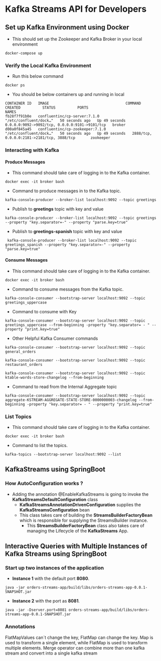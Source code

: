 # Kafka Streams API for Developers


## Set up Kafka Environment using Docker

- This should set up the Zookeeper and Kafka Broker in your local environment

```aidl
docker-compose up
```

### Verify the Local Kafka Environment

- Run this below command

```
docker ps
```

- You should be below containers up and running in local

```
CONTAINER ID   IMAGE                                   COMMAND                  CREATED          STATUS          PORTS                                            NAMES
fb28f7f91b0e   confluentinc/cp-server:7.1.0            "/etc/confluent/dock…"   50 seconds ago   Up 49 seconds   0.0.0.0:9092->9092/tcp, 0.0.0.0:9101->9101/tcp   broker
d00a0f845a45   confluentinc/cp-zookeeper:7.1.0         "/etc/confluent/dock…"   50 seconds ago   Up 49 seconds   2888/tcp, 0.0.0.0:2181->2181/tcp, 3888/tcp       zookeeper
```

### Interacting with Kafka

#### Produce Messages

- This  command should take care of logging in to the Kafka container.

```
docker exec -it broker bash
```

- Command to produce messages in to the Kafka topic.

```
kafka-console-producer --broker-list localhost:9092 --topic greetings
```

- Publish to **greetings** topic with key and value

```
kafka-console-producer --broker-list localhost:9092 --topic greetings --property "key.separator=-" --property "parse.key=true"

```

- Publish to **greetings-spanish** topic with key and value

```
 kafka-console-producer --broker-list localhost:9092 --topic greetings_spanish --property "key.separator=-" --property "parse.key=true"
```

#### Consume Messages

- This  command should take care of logging in to the Kafka container.

```
docker exec -it broker bash
```
- Command to consume messages from the Kafka topic.

```
kafka-console-consumer --bootstrap-server localhost:9092 --topic greetings_uppercase
```

- Command to consume with Key

```
kafka-console-consumer --bootstrap-server localhost:9092 --topic greetings_uppercase --from-beginning -property "key.separator= - " --property "print.key=true"
```

- Other Helpful Kafka Consumer commands

```
kafka-console-consumer --bootstrap-server localhost:9092 --topic general_orders
```

```
kafka-console-consumer --bootstrap-server localhost:9092 --topic restaurant_orders
```

```
kafka-console-consumer --bootstrap-server localhost:9092 --topic ktable-words-store-changelog --from-beginning
```

- Command to read from the Internal Aggregate topic

```
kafka-console-consumer --bootstrap-server localhost:9092 --topic aggregate-KSTREAM-AGGREGATE-STATE-STORE-0000000003-changelog --from-beginning -property "key.separator= - " --property "print.key=true"
```


### List Topics

- This  command should take care of logging in to the Kafka container.

```
docker exec -it broker bash
```

- Command to list the topics.

```
kafka-topics --bootstrap-server localhost:9092 --list
```


## KafkaStreams using SpringBoot

### How AutoConfiguration works ?

- Adding the annotation @EnableKafkaStreams is going to invoke the **KafkaStreamsDefaultConfiguration** class
  - **KafkaStreamsAnnotationDrivenConfiguration** supplies the **KafkaStreamsConfiguration** bean
  - This class takes care of building the **StreamsBuilderFactoryBean** which is responsible for supplying the StreamsBuilder instance.
      - This **StreamsBuilderFactoryBean** class also takes care of managing the Lifecycle of the **KafkaStreams** App.


## Interactive Queries with Multiple Instances of Kafka Streams using SpringBoot

### Start up two instances of the application

- **Instance 1** with the default port **8080**.

```
java -jar orders-streams-app/build/libs/orders-streams-app-0.0.1-SNAPSHOT.jar
```
- **Instance 2** with the port as **8081**.

```
java -jar -Dserver.port=8081 orders-streams-app/build/libs/orders-streams-app-0.0.1-SNAPSHOT.jar
```

### Annotations

FlatMapValues can´t change the key, FlatMap can change the key.
Map is used to transform a single element, while FlatMap is used to transform multiple elements.
Merge operator can combine more than one kafka stream and convert into a single kafka stream
